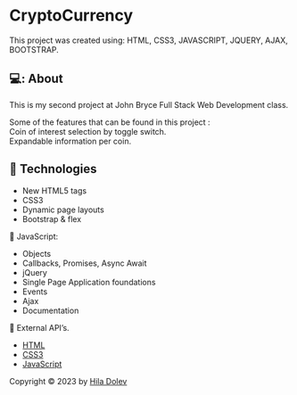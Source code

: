 # CryptoCurrency

This project was created using: HTML, CSS3, JAVASCRIPT, JQUERY, AJAX, BOOTSTRAP.

## 💻: About

This is my second project at John Bryce Full Stack Web Development class.

Some of the features that can be found in this project : </br>
Coin of interest selection by toggle switch. </br>
Expandable information per coin. </br>

## :rocket: Technologies

<ul>
    <li> New HTML5 tags</li>
    <li>CSS3</li>
    <li>Dynamic page layouts</li>
    <li>Bootstrap & flex</li>
</ul>

🔹 JavaScript:

<ul>
    <li> Objects</li>
    <li>Callbacks, Promises, Async Await</li>
    <li>jQuery</li>
    <li>Single Page Application foundations</li>
    <li>Events</li>
    <li>Ajax</li>
    <li>Documentation</li>
</ul>

🔹 External API’s.

- [HTML](https://html.com/)
- [CSS3](https://developer.mozilla.org/en-US/docs/Web/CSS/)
- [JavaScript](https://www.javascript.com/)

Copyright © 2023 by <a href="https://github.com/Hiladolev" target="_blank">Hila Dolev</a>

&#xa0;
